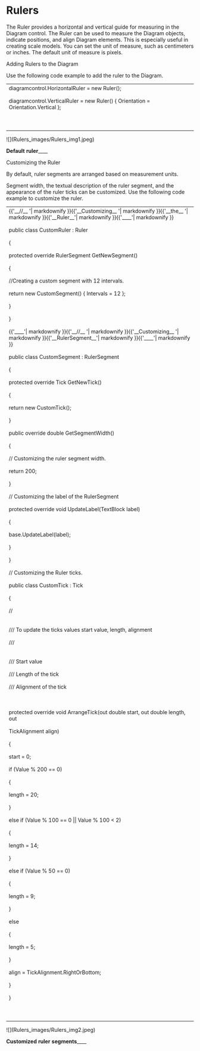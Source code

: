 # Rulers

The Ruler provides a horizontal and vertical guide for measuring in the Diagram control. The Ruler can be used to measure the Diagram objects, indicate positions, and align Diagram elements. This is especially useful in creating scale models. You can set the unit of measure, such as centimeters or inches. The default unit of measure is pixels.

Adding Rulers to the Diagram

Use the following code example to add the ruler to the Diagram.

<table>
<tr>
<td>
diagramcontrol.HorizontalRuler = new Ruler();<br/><br/>diagramcontrol.VerticalRuler = new Ruler() { Orientation = Orientation.Vertical };<br/><br/><br/><br/></td></tr>
</table>
![](Rulers_images/Rulers_img1.jpeg)


__Default__ __ruler______

Customizing the Ruler

By default, ruler segments are arranged based on measurement units.

Segment width, the textual description of the ruler segment, and the appearance of the ruler ticks can be customized. Use the following code example to customize the ruler.

<table>
<tr>
<td>
{{'__//__ '| markdownify }}{{'__Customizing__ '| markdownify }}{{'__the__ '| markdownify }}{{'__Ruler__'| markdownify }}{{'____'| markdownify }}<br/><br/>public class CustomRuler : Ruler<br/><br/>{<br/><br/>protected override RulerSegment GetNewSegment()<br/><br/>{<br/><br/>//Creating a custom segment with 12 intervals.<br/><br/>return new CustomSegment() { Intervals = 12 };<br/><br/>}<br/><br/>}<br/><br/>{{'____'| markdownify }}{{'__//__ '| markdownify }}{{'__Customizing__ '| markdownify }}{{'__RulerSegment__'| markdownify }}{{'____'| markdownify }}<br/><br/>public class CustomSegment : RulerSegment<br/><br/>{<br/><br/>protected override Tick GetNewTick()<br/><br/>{<br/><br/>return new CustomTick();<br/><br/>}<br/><br/>public override double GetSegmentWidth()<br/><br/>{<br/><br/>// Customizing the ruler segment width.<br/><br/>return 200;<br/><br/>}<br/><br/>// Customizing the label of the RulerSegment<br/><br/>protected override void UpdateLabel(TextBlock label)<br/><br/>{<br/><br/>base.UpdateLabel(label);<br/><br/>}<br/><br/>}<br/><br/>// Customizing the Ruler ticks.<br/><br/>public class CustomTick : Tick<br/><br/>{<br/><br/>// <summary><br/><br/>/// To update the ticks values start value, length, alignment<br/><br/>/// </summary><br/><br/>/// <param name="start">Start value</param><br/><br/>/// <param name="length">Length of the tick</param><br/><br/>/// <param name="align">Alignment of the tick</param><br/><br/><br/><br/>protected override void ArrangeTick(out double start, out double length, out  <br/><br/>TickAlignment align)<br/><br/>{<br/><br/>start = 0;<br/><br/>if (Value % 200 == 0)<br/><br/>{<br/><br/>length = 20;<br/><br/>}<br/><br/>else if (Value % 100 == 0 || Value % 100 < 2)<br/><br/>{<br/><br/>length = 14;<br/><br/>}<br/><br/>else if (Value % 50 == 0)<br/><br/>{<br/><br/>length = 9;<br/><br/>}<br/><br/>else<br/><br/>{<br/><br/>length = 5;<br/><br/>}<br/><br/>align = TickAlignment.RightOrBottom;<br/><br/>}<br/><br/>}<br/><br/><br/><br/></td></tr>
</table>
![](Rulers_images/Rulers_img2.jpeg)


__Customized__ __ruler__ __segments______

